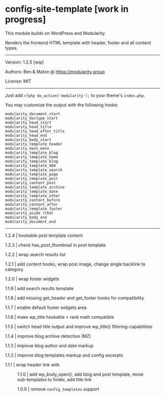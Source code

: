 # config-site-template [work in progress]

This module builds on WordPress and Modularity.

Renders the frontend HTML template with header, footer and all content types.

---

Version: 1.2.5 [wip]

Authors: Ben & Matze @ https://modularity.group

License: MIT

---

Just add `<?php do_action('modularity');` to your theme's `index.php`.

You may customize the output with the following hooks:

```
modularity_document_start
modularity_doctype_start
modularity_head_start
modularity_head_title
modularity_head_after_title
modularity_head_end
modularity_body_start
modularity_template_header
modularity_main_menu
modularity_template_blog
modularity_template_home
modularity_template_blog
modularity_template_404
modularity_template_search
modularity_template_page
modularity_template_post
modularity_content_post
modularity_template_archive
modularity_template_date
modularity_template_other
modularity_content_before
modularity_content_after
modularity_template_footer
modularity_aside (tbd)
modularity_body_end
modularity_document_end
```

---

1.2.4 | hookable post template content

1.2.3 | check has_post_thumbnail in post template

1.2.2 | wrap search results list

1.2.1 | add content hooks, wrap post image, change single backlink to category

1.2.0 | wrap footer widgets

1.1.9 | add search results template

1.1.8 | add missing get_header and get_footer hooks for compatibility

1.1.7 | enable default footer widgets area 

1.1.6 | make wp_title hookable > rank math compatible

1.1.5 | switch head title output and improve wp_title() filtering-capabilities

1.1.4 | improve blog archive detection (MZ)

1.1.3 | improve blog author and date markup

1.1.2 | improve blog templates markup and config excerpts

1.1.1 | wrap header link with <figure>

1.1.0 | add wp_body_open(), add blog and post template, move sub-templates to folder, add title link

1.0.0 | remove `config_templates` support
